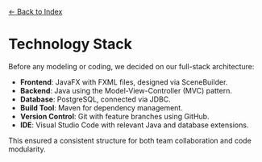 [← Back to Index](0_index.md)

# Technology Stack

Before any modeling or coding, we decided on our full-stack architecture:

- **Frontend**: JavaFX with FXML files, designed via SceneBuilder.
- **Backend**: Java using the Model-View-Controller (MVC) pattern.
- **Database**: PostgreSQL, connected via JDBC.
- **Build Tool**: Maven for dependency management.
- **Version Control**: Git with feature branches using GitHub.
- **IDE**: Visual Studio Code with relevant Java and database extensions.

This ensured a consistent structure for both team collaboration and code modularity.
